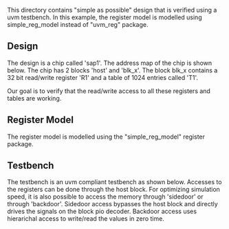 This directory contains "simple as possible" design that is verified using a uvm testbench.
In this example, the register model is modelled using simple_reg_model instead of "uvm_reg" package.

## Design
The design is a chip called 'sap1'. The address map of the chip is shown below.
The chip has 2 blocks 'host' and 'blk_x'. The block blk_x contains a 32 bit read/write
register 'R1' and a table of 1024 entries called 'T1'.

Our goal is to verify that the read/write access to all these registers and tables are working.

## Register Model
The register model is modelled using the "simple_reg_model" register package.

## Testbench
The testbench is an uvm compliant testbench as shown below. Accesses to the registers can be done
through the host block. For optimizing simulation speed, it is also possible to access the memory
through 'sidedoor' or through 'backdoor'. Sidedoor access bypasses the host block and directly drives the 
signals on the block pio decoder. Backdoor access uses hierarichal access to write/read the values in zero time.
